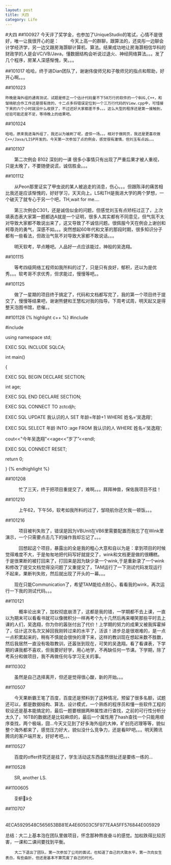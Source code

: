```yaml
---
layout: post
title: 大四
category: Life
---
```

#大四
##100927
	今天评了奖学金，也参加了UniqueStudio的笔试，心情不是很好，唯一让我很开心的是：
　　
	今天上高一的群聊，跟算法的，还奕彤一边聊会计学经济学，另一边又跟房海灏聊计算机、算法。结果成功地让房海灏相信华科的财政学的人是会VC/VB/Java，懂数据结构会听说过退火、神经网络算法。。。发了几个程序，房某人深感惭愧，笑。。。

##101017
	哈哈，终于进Dian团队了，谢谢伟俊师兄和子敬师兄的指点和帮助，好开心啊。。。

##101023

	昨晚是海外组的通宵测试，试题是修正一个估计代码量不下50万行的软件的一个BUG,C++，和邹晓航合作工作还是很有效的，十二点多将错误定位到一个三万行代码的View.cpp中，可惜接下来的六个小时就没什么收获了，不过还好大家都差不多。。。这么大型的程序还是第一接触到，经验可能还是不足，等待晚上的结果吧。

##101024

	哈哈，原来我进海外组了，我还以为被刷了呢，虚惊一场。。。相对于做网页，我还是更喜欢做C++/Java/LISP开发的。今天第一次参加了点的例会，感觉很有激情，但刘玉有点凶。。。

##101107

　　第二次例会 B102 深刻的一课 很多小事情只有出现了严重后果才被人重视，只是太晚了，不要随便说谎，诚信胜金。。。

##101112

　　从Peon那里证实了甲虫说的某人被追走的消息，伤心。。。但跟陈泽的痛苦相比我还是应该惭愧的，好好学习，天天向上。LS和TH是我进大学的两个梦想，一个破灭了就专心于另一个吧，TH,wait for me....

　　第三次例会C301，还是诚信似金的问题，但感觉刘玉有点矫枉过正了，上次 填表态表大家第一题都选A就是一个证明，很多人其实都有不同意见，但气氛不太对导致大家都不敢说出来了，这又导致了不诚信问题。很佩服今天在例会上谢创和柯尊尧的勇气，深感不如。。。突然想起60年代和文革的那段时期，很多知识分子都有一些看法，但政治气氛不对导致大家都不敢说话。。。

　　明天软考，早点睡吧。人品好一点应该能过，神般的吴逸翔。

##101115

　　等考四级网络工程师如我所料的过了，只是只有良好，郁积，还以为是优秀。。。软考哥不求优秀，但求能过，慢慢等吧。。

##101125

　　做了一星期的项目终于搞定了，代码和文档都写完了，我的第一个项目终于提交了，慢慢等结果吧，谢谢熊健和王慧松对我的指导。下周考试周，明天起又是得整天泡图书馆，悲催。。

##101128
{% highlight c++ %}
#include<iostream>

#include<csqlca>

using namespace std;   

EXEC SQL INCLUDE SQLCA;

int main()   

{   

EXEC SQL BEGIN DECLARE SECTION;   

int age;

EXEC SQL END DECLARE SECTION;   

EXEC SQL CONNECT TO zctcdjh;

EXEC SQL UPDATE 我认识的人 SET 年龄=年龄+1 WHERE 姓名=‘吴逸翔’;

EXEC SQL   SELECT 年龄 INTO :age FROM 我认识的人 WHERE 姓名=‘吴逸翔’;  

cout<<"今年吴逸翔"<<age<<“岁了”<<endl;

EXEC SQL CONNECT RESET;   

return 0;   

  }
{% endhighlight %}


##101208

　　　忙了三天，终于把项目重提交了，难啊。。。拜拜神兽，保佑我项目不挂！

##101210

　　　上午62，下午56，软考如我所料的过了，邹晓航你还欠我一顿饭。。。

##101216

　　　项目被判失败了，错误是因为VBUnit在VB6里需要配置而我忘了在Wink里演示，一个只需要点击几下的操作我却忘记了。。。

　　　回想起这个项目，暴露出的全是我的粗心大意和自以为是：拿到项目的时候觉得难度不大，于是匆匆地把代码写好就提交了，wink和文档更是做的很糟糕。于是很果断的被打回来了，打回来是因为缺少录一个wink,于是重新录了一个wink和修改了提交文档觉得没问题了又重提交了，TAM运行了一下测试代码发现运行不起来，果断判失败，然后就出现了开头的一幕。。。

　　现在只能Communication了，希望TAM能给点耐心，看看我的wink，再次运行一下我的测试代码。。。

##110121

　　　概率论出来了，加权彻底崩溃了，这都是我的错，一学期都不去上课，一直以为期末可以看看书就可以像微积分一样再考个九十几然后再来嘲笑那些平时去上课的人们，吴逸翔，你为你的嚣张付出了代价！上学期的努力的成果又被我挥霍掉了，估计这次名次又掉回我刚转过来的水平了，活该！进步总是很艰难的，是一点一点积累起来的，稍有不慎就会很快的滑下来，这样的教训现在想起来数不胜数，然后我居然一直没有吸取教训，还嚣张到现在，可笑的吴逸翔。看了看课表，下学期的课我都不喜欢，但我要好好学，用心地学，不再缺任何一节课。下学期，除了考系分和做项目，我不再做任何与学习无关的事。

##110302

　　虽然是自己选择离开，但还是觉得很心酸，新的开始。。。

##110507

　　今天果断霸王笔了百度，百度还是预料到了这种情况，预留了很多名额，试题还可以，都是数据结构、算法、设计模式，一个熟练的程序员和懂一些软件工程的软设还是基本能搞定的，最后一题要根据两种属性进行查找，之前的可行性分析分太久了，16TB的数据还是比较麻烦的，最后一个属性用了hash查找一个只能用顺序查找，两个极端，囧...今天又见到了好多海外组的大神，旷创亮迟理等等，貌似整个海外都来了，感觉压力好大，貌似没什么竞争力，还是看RP吧。。。明天腾讯腾讯的客户端开发，好好考吧。。、

##110527

　　百度的offer终究还是挂了，学生活动这东西虽然很扯还是要练一练的...

##110528

　　SR, another LS.

##1100605

　　흧蚈኶ä슷

##110707

　　4ECA5929548C565653BB81EA4E60503C5F977EAA5FF576844E005929

总结：大二上基本泡在团队里做项目，怀念那种熬夜奋斗的感觉。加权跌得比较厉害，一课和二课间要找到平衡。

	    大二下退出了团队，第一次参加了公司的面试，也知道了自己的大致水平，第一次向女生表白，有些曲折，但还是基本不算荒废了自己的时光。